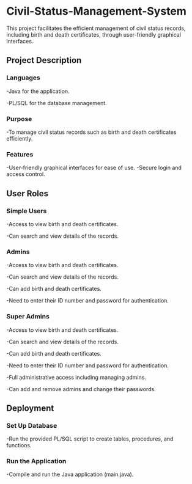 # Civil-Status-Management-System

This project facilitates the efficient management of civil status records, including birth and death certificates, through user-friendly graphical interfaces.

## Project Description
### Languages
-Java for the application.

-PL/SQL for the database management.
### Purpose
-To manage civil status records such as birth and death certificates efficiently.
### Features
-User-friendly graphical interfaces for ease of use.
-Secure login and access control.

## User Roles
### Simple Users

-Access to view birth and death certificates.

-Can search and view details of the records.
### Admins

-Access to view birth and death certificates.

-Can search and view details of the records.

-Can add birth and death certificates.

-Need to enter their ID number and password for authentication.

### Super Admins

-Access to view birth and death certificates.

-Can search and view details of the records.

-Can add birth and death certificates.

-Need to enter their ID number and password for authentication.

-Full administrative access including managing admins.

-Can add and remove admins and change their passwords.

## Deployment
### Set Up Database

-Run the provided PL/SQL script to create tables, procedures, and functions.
### Run the Application

-Compile and run the Java application (main.java).
